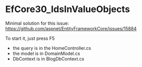 # EfCore30_IdsInValueObjects

Minimal solution for this issue: https://github.com/aspnet/EntityFrameworkCore/issues/15884

To start it, just press F5

- the query is in the HomeController.cs
- the model is in DomainModel.cs
- DbContext is in BlogDbContext.cs

